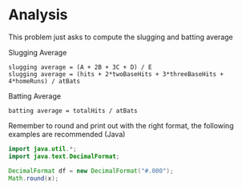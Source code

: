 # Analysis
This problem just asks to compute the slugging and batting average

Slugging Average
```
slugging average = (A + 2B + 3C + D) / E
slugging average = (hits + 2*twoBaseHits + 3*threeBaseHits + 4*homeRuns) / atBats
```

Batting Average
```
batting average = totalHits / atBats
```

Remember to round and print out with the right format, the following examples are recommended (Java)

```java
import java.util.*;
import java.text.DecimalFormat;
```

```java
DecimalFormat df = new DecimalFormat("#.000");
Math.round(x);
```
